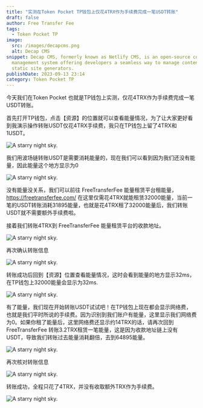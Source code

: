 ```yaml
---
title: "实测在Token Pocket TP钱包上仅花4TRX作为手续费完成一笔USDT转账"
draft: false
author: Free Transfer Fee
tags:
  - Token Pocket TP
image:
  src: /images/decapcms.png
  alt: Decap CMS
snippet: Decap CMS, formerly known as Netlify CMS, is an open-source content
  management system offering developers a seamless way to manage content for
  static site generators.
publishDate: 2023-09-13 23:14
category: Token Pocket TP
---
```


今天我们在Token Pocket 也就是TP钱包上实测，仅花4TRX作为手续费完成一笔USDT转账。

首先打开TP钱包，点击【资源】的位置就可以查看能量情况，为了让大家更好看到我演示操作转账USDT仅花4TRX手续费，我只在TP钱包上留了4TRX和1USDT。

![A starry night sky.](/images/blog/blog-tp-1.png)

我们用波场链转账USDT是需要消耗能量的，现在我们可以看到因为我们还没有能量，因此能量这个地方显示为0

![A starry night sky.](/images/blog/blog-tp-2.png)

没有能量没关系，我们可以前往 FreeTransferFee 能量租赁平台租能量，https://freetransferfee.com/ 在这里仅需花4TRX就能租赁32000能量，当前一笔的USDT转账消耗31895能量，也就是花4TRX租了32000能量后，我们转账USDT就不需要额外手续费啦。

接着我们转账4TRX到 FreeTransferFee 能量租赁平台的收款地址。

![A starry night sky.](/images/blog/blog-tp-3.png)

再次确认转账信息

![A starry night sky.](/images/blog/blog-tp-4.png)

转账成功后回到【资源】位置查看能量情况，这时会看到能量的地方显示32ms，在TP钱包上32000能量会显示为32ms.

![A starry night sky.](/images/blog/blog-tp-5.png)

有了能量，我们现在开始转账USDT试试吧！在TP钱包上现在都会显示网络费，也就是我们平时所说的手续费。因为识别到我们账户有能量，这里显示我们网络费为0。如果你租了能量后，这里网络费还显示约14TRX的话，请再次回到 FreeTransferFee 转账3.2TRX租赁一笔能量，这是因为收款地址链上没有USDT，导致我们转账过去能量消耗翻倍，去到64895能量。

![A starry night sky.](/images/blog/blog-tp-6.png)

再次核对转账信息

![A starry night sky.](/images/blog/blog-tp-7.png)

转账成功，全程只花了4TRX，并没有收取额外TRX作为手续费。

![A starry night sky.](/images/blog/blog-tp-8.png)
